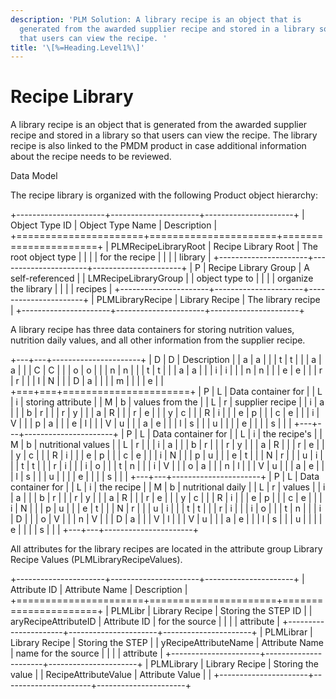 ```yaml
---
description: 'PLM Solution: A library recipe is an object that is
  generated from the awarded supplier recipe and stored in a library so
  that users can view the recipe. '
title: '\[%=Heading.Level1%\]'
---
```


Recipe Library
==============

A library recipe is an object that is generated from the awarded
supplier recipe and stored in a library so that users can view the
recipe. The library recipe is also linked to the PMDM product in case
additional information about the recipe needs to be reviewed.

Data Model

The recipe library is organized with the following Product object
hierarchy:

+----------------------+----------------------+----------------------+
| Object Type ID       | Object Type Name     | Description          |
+======================+======================+======================+
| PLMRecipeLibraryRoot | Recipe Library Root  | The root object type |
|                      |                      | for the recipe       |
|                      |                      | library              |
+----------------------+----------------------+----------------------+
| P                    | Recipe Library Group | A self-referenced    |
| LMRecipeLibraryGroup |                      | object type to       |
|                      |                      | organize the library |
|                      |                      | recipes              |
+----------------------+----------------------+----------------------+
| PLMLibraryRecipe     | Library Recipe       | The library recipe   |
+----------------------+----------------------+----------------------+

A library recipe has three data containers for storing nutrition values,
nutrition daily values, and all other information from the supplier
recipe.

+---+---+----------------------+
| D | D | Description          |
| a | a |                      |
| t | t |                      |
| a | a |                      |
| C | C |                      |
| o | o |                      |
| n | n |                      |
| t | t |                      |
| a | a |                      |
| i | i |                      |
| n | n |                      |
| e | e |                      |
| r | r |                      |
| I | N |                      |
| D | a |                      |
|   | m |                      |
|   | e |                      |
+===+===+======================+
| P | L | Data container for   |
| L | i | storing attribute    |
| M | b | values from the      |
| L | r | supplier recipe      |
| i | a |                      |
| b | r |                      |
| r | y |                      |
| a | R |                      |
| r | e |                      |
| y | c |                      |
| R | i |                      |
| e | p |                      |
| c | e |                      |
| i | V |                      |
| p | a |                      |
| e | l |                      |
| V | u |                      |
| a | e |                      |
| l | s |                      |
| u |   |                      |
| e |   |                      |
| s |   |                      |
+---+---+----------------------+
| P | L | Data container for   |
| L | i | the recipe's         |
| M | b | nutritional values   |
| L | r |                      |
| i | a |                      |
| b | r |                      |
| r | y |                      |
| a | R |                      |
| r | e |                      |
| y | c |                      |
| R | i |                      |
| e | p |                      |
| c | e |                      |
| i | N |                      |
| p | u |                      |
| e | t |                      |
| N | r |                      |
| u | i |                      |
| t | t |                      |
| r | i |                      |
| i | o |                      |
| t | n |                      |
| i | V |                      |
| o | a |                      |
| n | l |                      |
| V | u |                      |
| a | e |                      |
| l | s |                      |
| u |   |                      |
| e |   |                      |
| s |   |                      |
+---+---+----------------------+
| P | L | Data container for   |
| L | i | the recipe           |
| M | b | nutritional daily    |
| L | r | values               |
| i | a |                      |
| b | r |                      |
| r | y |                      |
| a | R |                      |
| r | e |                      |
| y | c |                      |
| R | i |                      |
| e | p |                      |
| c | e |                      |
| i | N |                      |
| p | u |                      |
| e | t |                      |
| N | r |                      |
| u | i |                      |
| t | t |                      |
| r | i |                      |
| i | o |                      |
| t | n |                      |
| i | D |                      |
| o | V |                      |
| n | V |                      |
| D | a |                      |
| V | l |                      |
| V | u |                      |
| a | e |                      |
| l | s |                      |
| u |   |                      |
| e |   |                      |
| s |   |                      |
+---+---+----------------------+

All attributes for the library recipes are located in the attribute
group Library Recipe Values (PLMLibraryRecipeValues).

+----------------------+----------------------+----------------------+
| Attribute ID         | Attribute Name       | Description          |
+======================+======================+======================+
| PLMLibr              | Library Recipe       | Storing the STEP ID  |
| aryRecipeAttributeID | Attribute ID         | for the source       |
|                      |                      | attribute            |
+----------------------+----------------------+----------------------+
| PLMLibrar            | Library Recipe       | Storing the STEP     |
| yRecipeAttributeName | Attribute Name       | name for the source  |
|                      |                      | attribute            |
+----------------------+----------------------+----------------------+
| PLMLibrary           | Library Recipe       | Storing the value    |
| RecipeAttributeValue | Attribute Value      |                      |
+----------------------+----------------------+----------------------+
